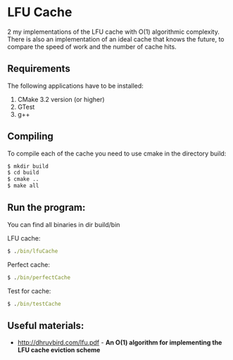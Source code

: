 # LFU Cache
2 my implementations of the LFU cache with O(1) algorithmic complexity. There is also an implementation of an ideal cache that knows the future, to compare the speed of work and the number of cache hits.

## Requirements 

The following applications have to be installed:

1. CMake 3.2 version (or higher)
2. GTest
3. g++


## Compiling 

To compile each of the cache you need to use сmake in the directory build:

``` cmd
$ mkdir build
$ cd build
$ сmake ..
$ make all
```

## Run the program:

You can find all binaries in dir build/bin


LFU cache: 
``` cmd
$ ./bin/lfuCache
```
Perfect cache:

``` cmd
$ ./bin/perfectCache
```

Test for cache:

``` cmd
$ ./bin/testCache
```

## Useful materials:
* http://dhruvbird.com/lfu.pdf - **An O(1) algorithm for implementing the LFU
cache eviction scheme**
